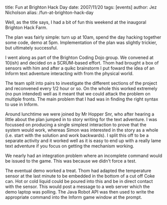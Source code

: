 title: Fun at Brighton Hack Day
date: 2007/11/20
tags: [events]
author: Jez Nicholson
alias: /fun-at-brighton-hack-day

​​​​Well, as the title says, I had a bit of fun this weekend at the inaugoral Brighton Hack Farm.

The plan was fairly simple: turn up at 10am, spend the day hacking together some code, demo at 5pm. Implementation of the plan was slightly trickier, but ultimately successful.

I went along as part of the Brighton Coding Dojo group. We convened at 10(ish) and decided on a SCRUM-based effort. Thom had brought a box of sensors with him and after a quikc brainstorm I put foward the idea of an Inform text adventure interacting with from the physical world.

The team split into pairs to investigate the different sections of the project and reconvened every 1/2 hour or so. On the whole this worked extremely (no pun intended) well as it meant that we could attack the problem on multiple fronts. The main problem that I had was in finding the right syntax to use in Inform.

Around lunchtime we were joined by Mr Hopper Snr, who after hearing a little about the plan jumped in to story writing for the text adventure. I was focussed on producing a single simplest interaction to prove that the system would work, whereas Simon was interested in the story as a whole (i.e. start with the solution and work backwards). I split this off to be a separate activity and it worked well as it is easy to end up with a really lame text adventure if you focus on getting the mechanism working.

We nearly had an integration problem where an incomplete command would be issued to the game. This was because we didn't force a test.

The eventual demo worked a treat. Thom had adapted the temperature sensor at the last minute to be embedded in the bottom of a cut off Coke can. Hot or cold liquid could be poured into this and be in direct contact with the sensor. This would post a message to a web server which the demo laptop was polling. The Java Robot API was then used to write the appropriate command into the Inform game window at the prompt.